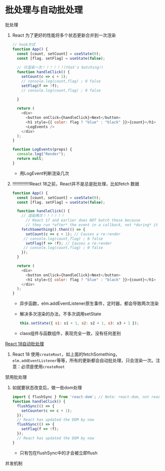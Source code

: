 # 批处理与自动批处理

批处理

1. React 为了更好的性能将多个状态更新合并到一次渲染

   ```javascript
   // hook方式
   function App() {
     const [count, setCount] = useState(0);
     const [flag, setFlag] = useState(false);
   	
     // 只渲染一次！！！！！！(that's batching!)
     function handleClick() {
       setCount(c => c + 1); 
       // console.log(count,flag) ; 0 false
       setFlag(f => !f); 
       // console.log(count,flag) ; 0 false
     
     }
   
     return (
       <div>
         <button onClick={handleClick}>Next</button>
         <h1 style={{ color: flag ? "blue" : "black" }}>{count}</h1>
         <LogEvents />
       </div>
     );
   }
   
   function LogEvents(props) {
     console.log("Render");
     return null;
   }
   ```

   - 用LogEvent判断渲染几次

2. !!!!!!!!!!!!!!React 18之前，React并不是总是批处理，比如fetch 数据

   ```javascript
   function App() {
     const [count, setCount] = useState(0);
     const [flag, setFlag] = useState(false);
   
     function handleClick() {
       // 渲染两次！！！！！！
         // React 17 and earlier does NOT batch these because
         // they run *after* the event in a callback, not *during* it
       fetchSomething().then(() => {
         setCount(c => c + 1); // Causes a re-render
       	// console.log(count,flag) ; 0 false
         setFlag(f => !f); // Causes a re-render
       	// console.log(count,flag) ; 0 false
       });
     }
   
     return (
       <div>
         <button onClick={handleClick}>Next</button>
         <h1 style={{ color: flag ? "blue" : "black" }}>{count}</h1>
       </div>
     );
   }
   ```
   
   - 异步函数，elm.addEventListener原生事件，定时器，都会导致两次渲染
   
   - 解决多次渲染的办法，不多次调用setState
   
     ```javascript
     this.setState({ s1: s1 + 1, s2: s2 + 1, s3: s3 + 1 });
     ```
   
   - class组件与函数组件，表现完全一致，没有任何差别

[React 18自动批处理](https://github.com/reactwg/react-18/discussions/21)

1. React 18 使用`createRoot`，如上面的fetchSomething，`elm.addEventListener`等等，所有的更新都会自动批处理，只会渲染一次。注意：必须是使用`createRoot`

禁用批处理

1. 如就要状态改变后，做一些dom处理

   ```javascript
   import { flushSync } from 'react-dom'; // Note: react-dom, not react
   function handleClick() {
     flushSync(() => {
       setCounter(c => c + 1);
     });
     // React has updated the DOM by now
     flushSync(() => {
       setFlag(f => !f);
     });
     // React has updated the DOM by now
   }
   ```

   - 只有包在flushSync中的才会被立即flush



并发机制































